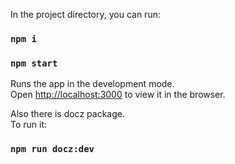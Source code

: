 
In the project directory, you can run:

### `npm i`
### `npm start`

Runs the app in the development mode.<br>
Open [http://localhost:3000](http://localhost:3000) to view it in the browser.

Also there is docz package. <br>
To run it:
### `npm run docz:dev`